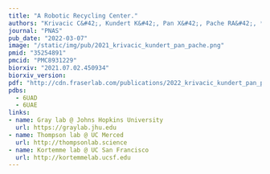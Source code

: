 ```yaml
---
title: "A Robotic Recycling Center."
authors: "Krivacic C&#42;, Kundert K&#42;, Pan X&#42;, Pache RA&#42;, **Liu L**, Conchúir SO, Jeliazkov JR, Gray JJ, **Thompson MC, Fraser JS**, Kortemme T."
journal: "PNAS"
pub_date: "2022-03-07"
image: "/static/img/pub/2021_krivacic_kundert_pan_pache.png"
pmid: "35254891"
pmcid: "PMC8931229"
biorxiv: "2021.07.02.450934"
biorxiv_version:
pdf: "http://cdn.fraserlab.com/publications/2022_krivacic_kundert_pan_pache.pdf"
pdbs:
  - 6UAD
  - 6UAE
links:
- name: Gray lab @ Johns Hopkins University
  url: https://graylab.jhu.edu
- name: Thompson lab @ UC Merced
  url: http://thompsonlab.science
- name: Kortemme lab @ UC San Francisco
  url: http://kortemmelab.ucsf.edu
---
```

